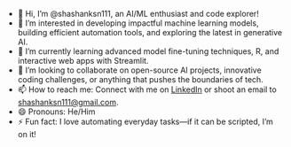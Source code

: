 - 👋 Hi, I’m @shashanksn111, an AI/ML enthusiast and code explorer!
- 👀 I’m interested in developing impactful machine learning models, building efficient automation tools, and exploring the latest in generative AI.
- 🌱 I’m currently learning advanced model fine-tuning techniques, R, and interactive web apps with Streamlit.
- 💞️ I’m looking to collaborate on open-source AI projects, innovative coding challenges, or anything that pushes the boundaries of tech.
- 📫 How to reach me: Connect with me on [LinkedIn](https://www.linkedin.com/in/shashank-s-88a76923b/) or shoot an email to shashanksn111@gmail.com.
- 😄 Pronouns: He/Him
- ⚡ Fun fact: I love automating everyday tasks—if it can be scripted, I’m on it!

<!---
shashanksn111/shashanksn111 is a ✨ special ✨ repository because its `README.md` (this file) appears on your GitHub profile.
You can click the Preview link to take a look at your changes.
--->
